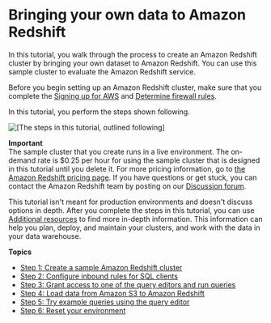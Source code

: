 # Bringing your own data to Amazon Redshift<a name="bring-own-data"></a>

In this tutorial, you walk through the process to create an Amazon Redshift cluster by bringing your own dataset to Amazon Redshift\. You can use this sample cluster to evaluate the Amazon Redshift service\.

Before you begin setting up an Amazon Redshift cluster, make sure that you complete the [Signing up for AWS](console.md#provisioned-prereq-signup) and [Determine firewall rules](console.md#rs-gsg-prereq-firewall-rules)\.

In this tutorial, you perform the steps shown following\.

![\[The steps in this tutorial, outlined following\]](http://docs.aws.amazon.com/redshift/latest/gsg/images/getting-started-bring-own-data.png)

**Important**  
The sample cluster that you create runs in a live environment\. The on\-demand rate is $0\.25 per hour for using the sample cluster that is designed in this tutorial until you delete it\. For more pricing information, go to [the Amazon Redshift pricing page](https://aws.amazon.com/redshift/pricing/)\. If you have questions or get stuck, you can contact the Amazon Redshift team by posting on our [Discussion forum](https://forums.aws.amazon.com/forum.jspa?forumID=155)\.

This tutorial isn't meant for production environments and doesn't discuss options in depth\. After you complete the steps in this tutorial, you can use [Additional resources](additional-resources.md) to find more in\-depth information\. This information can help you plan, deploy, and maintain your clusters, and work with the data in your data warehouse\. 

**Topics**
+ [Step 1: Create a sample Amazon Redshift cluster](rs-gsg-launch-sample-cluster.md)
+ [Step 2: Configure inbound rules for SQL clients](rs-gsg-authorize-cluster-access.md)
+ [Step 3: Grant access to one of the query editors and run queries](rs-gsg-connect-to-cluster.md)
+ [Step 4: Load data from Amazon S3 to Amazon Redshift](rs-gsg-create-sample-db.md)
+ [Step 5: Try example queries using the query editor](rs-gsg-try-query.md)
+ [Step 6: Reset your environment](rs-gsg-clean-up-tasks.md)